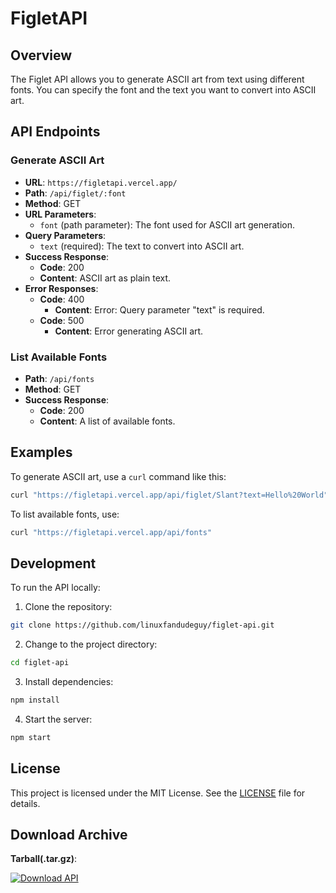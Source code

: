 # FigletAPI

## Overview

The Figlet API allows you to generate ASCII art from text using different fonts. You can specify the font and the text you want to convert into ASCII art.

## API Endpoints

### Generate ASCII Art

- **URL**: `https://figletapi.vercel.app/`
- **Path**: `/api/figlet/:font`
- **Method**: GET
- **URL Parameters**:
  - `font` (path parameter): The font used for ASCII art generation.
- **Query Parameters**:
  - `text` (required): The text to convert into ASCII art.
- **Success Response**:
  - **Code**: 200
  - **Content**: ASCII art as plain text.
- **Error Responses**:
  - **Code**: 400
    - **Content**: Error: Query parameter "text" is required.
  - **Code**: 500
    - **Content**: Error generating ASCII art.

### List Available Fonts

- **Path**: `/api/fonts`
- **Method**: GET
- **Success Response**:
  - **Code**: 200
  - **Content**: A list of available fonts.

## Examples

To generate ASCII art, use a `curl` command like this:

```bash
curl "https://figletapi.vercel.app/api/figlet/Slant?text=Hello%20World"
```

To list available fonts, use:

```bash
curl "https://figletapi.vercel.app/api/fonts"
```

## Development

To run the API locally:

1. Clone the repository:

```bash
git clone https://github.com/linuxfandudeguy/figlet-api.git
```

2. Change to the project directory:

```bash
cd figlet-api
```

3. Install dependencies:

```bash
npm install
```

4. Start the server:

```bash
npm start
```


## License

This project is licensed under the MIT License. See the [LICENSE](LICENSE) file for details.

## Download Archive

**Tarball(.tar.gz)**: 

[![Download API](https://lelbois.nekoweb.org/download.svg)](https://github.com/linuxfandudeguy/figlet-api/raw/master/api-archive.tar.gz)


